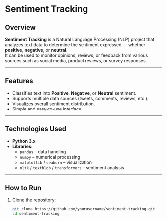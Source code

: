 #  Sentiment Tracking

##  Overview
**Sentiment Tracking** is a Natural Language Processing (NLP) project that analyzes text data to determine the sentiment expressed — whether **positive**, **negative**, or **neutral**.  
It can be used to monitor opinions, reviews, or feedback from various sources such as social media, product reviews, or survey responses.

---

##  Features
- Classifies text into **Positive**, **Negative**, or **Neutral** sentiment.  
- Supports multiple data sources (tweets, comments, reviews, etc.).  
- Visualizes overall sentiment distribution.  
- Simple and easy-to-use interface.

---

##  Technologies Used
- **Python 3.x**  
- **Libraries:**  
  - `pandas` – data handling  
  - `numpy` – numerical processing  
  - `matplotlib` / `seaborn` – visualization  
  - `nltk` / `textblob` / `transformers` – sentiment analysis

---

##  How to Run
1. Clone the repository:
   ```bash
   git clone https://github.com/yourusername/sentiment-tracking.git
   cd sentiment-tracking
